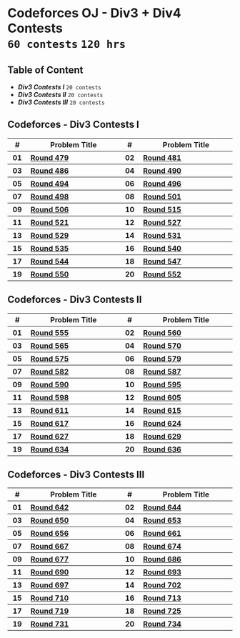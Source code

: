 # Codeforces OJ - Div3 + Div4 Contests <br> `60 contests` `120 hrs`

## Table of Content

- ***Div3 Contests I***   `20 contests`
- ***Div3 Contests II***  `20 contests`
- ***Div3 Contests III*** `20 contests`

## Codeforces -  Div3 Contests I

<table>
    <head>
        <tr>
<th align="center">#</th>
<th align="center" width="600px">Problem Title</th>
<th align="center">#</th>
<th align="center" width="600px">Problem Title</th>
        </tr>
    </head>
    <tbody>
        <tr>
<th align="center" width="50px">01</th><th align="left" width="550px"><a href="https://codeforces.com/contest/977">Round 479</a></th>
<th align="center" width="50px">02</th><th align="left" width="550px"><a href="https://codeforces.com/contest/978">Round 481</a></th>
        </tr>
        <tr>
<th align="center" width="50px">03</th><th align="left" width="550px"><a href="https://codeforces.com/contest/988">Round 486</a></th>
<th align="center" width="50px">04</th><th align="left" width="550px"><a href="https://codeforces.com/contest/999">Round 490</a></th>
        </tr>
        <tr>
<th align="center" width="50px">05</th><th align="left" width="550px"><a href="https://codeforces.com/contest/1003">Round 494</a></th>
<th align="center" width="50px">06</th><th align="left" width="550px"><a href="https://codeforces.com/contest/1005">Round 496</a></th>
        </tr>
        <tr>
<th align="center" width="50px">07</th><th align="left" width="550px"><a href="https://codeforces.com/contest/1006">Round 498</a></th>
<th align="center" width="50px">08</th><th align="left" width="550px"><a href="https://codeforces.com/contest/1015">Round 501</a></th>
        </tr>
        <tr>
<th align="center" width="50px">09</th><th align="left" width="550px"><a href="https://codeforces.com/contest/1029">Round 506</a></th>
<th align="center" width="50px">10</th><th align="left" width="550px"><a href="https://codeforces.com/contest/1066">Round 515</a></th>
        </tr>
        <tr>
<th align="center" width="50px">11</th><th align="left" width="550px"><a href="https://codeforces.com/contest/1077">Round 521</a></th>
<th align="center" width="50px">12</th><th align="left" width="550px"><a href="https://codeforces.com/contest/1092">Round 527</a></th>
        </tr>
        <tr>
<th align="center" width="50px">13</th><th align="left" width="550px"><a href="https://codeforces.com/contest/1095">Round 529</a></th>
<th align="center" width="50px">14</th><th align="left" width="550px"><a href="https://codeforces.com/contest/1102">Round 531</a></th>
        </tr>
        <tr>
<th align="center" width="50px">15</th><th align="left" width="550px"><a href="https://codeforces.com/contest/1108">Round 535</a></th>
<th align="center" width="50px">16</th><th align="left" width="550px"><a href="https://codeforces.com/contest/1118">Round 540</a></th>
        </tr>
        <tr>
<th align="center" width="50px">17</th><th align="left" width="550px"><a href="https://codeforces.com/contest/1133">Round 544</a></th>
<th align="center" width="50px">18</th><th align="left" width="550px"><a href="https://codeforces.com/contest/1141">Round 547</a></th>
        </tr>
        <tr>
<th align="center" width="50px">19</th><th align="left" width="550px"><a href="https://codeforces.com/contest/1144">Round 550</a></th>
<th align="center" width="50px">20</th><th align="left" width="550px"><a href="https://codeforces.com/contest/1154">Round 552</a></th>
        </tr>
    </tbody>
</table>

## Codeforces -  Div3 Contests II

<table>
    <head>
        <tr>
<th align="center">#</th>
<th align="center" width="600px">Problem Title</th>
<th align="center">#</th>
<th align="center" width="600px">Problem Title</th>
        </tr>
    </head>
    <tbody>
        <tr>
<th align="center" width="50px">01</th><th align="left" width="550px"><a href="https://codeforces.com/contest/1157">Round 555</a></th>
<th align="center" width="50px">02</th><th align="left" width="550px"><a href="https://codeforces.com/contest/1165">Round 560</a></th>
        </tr>
        <tr>
<th align="center" width="50px">03</th><th align="left" width="550px"><a href="https://codeforces.com/contest/1176">Round 565</a></th>
<th align="center" width="50px">04</th><th align="left" width="550px"><a href="https://codeforces.com/contest/1183">Round 570</a></th>
        </tr>
        <tr>
<th align="center" width="50px">05</th><th align="left" width="550px"><a href="https://codeforces.com/contest/1196">Round 575</a></th>
<th align="center" width="50px">06</th><th align="left" width="550px"><a href="https://codeforces.com/contest/1203">Round 579</a></th>
        </tr>
        <tr>
<th align="center" width="50px">07</th><th align="left" width="550px"><a href="https://codeforces.com/contest/1213">Round 582</a></th>
<th align="center" width="50px">08</th><th align="left" width="550px"><a href="https://codeforces.com/contest/1216">Round 587</a></th>
        </tr>
        <tr>
<th align="center" width="50px">09</th><th align="left" width="550px"><a href="https://codeforces.com/contest/1234">Round 590</a></th>
<th align="center" width="50px">10</th><th align="left" width="550px"><a href="https://codeforces.com/contest/1249">Round 595</a></th>
        </tr>
        <tr>
<th align="center" width="50px">11</th><th align="left" width="550px"><a href="https://codeforces.com/contest/1256">Round 598</a></th>
<th align="center" width="50px">12</th><th align="left" width="550px"><a href="https://codeforces.com/contest/1272">Round 605</a></th>
        </tr>
        <tr>
<th align="center" width="50px">13</th><th align="left" width="550px"><a href="https://codeforces.com/contest/1283">Round 611</a></th>
<th align="center" width="50px">14</th><th align="left" width="550px"><a href="https://codeforces.com/contest/1294">Round 615</a></th>
        </tr>
        <tr>
<th align="center" width="50px">15</th><th align="left" width="550px"><a href="https://codeforces.com/contest/1296">Round 617</a></th>
<th align="center" width="50px">16</th><th align="left" width="550px"><a href="https://codeforces.com/contest/1311">Round 624</a></th>
        </tr>
        <tr>
<th align="center" width="50px">17</th><th align="left" width="550px"><a href="https://codeforces.com/contest/1324">Round 627</a></th>
<th align="center" width="50px">18</th><th align="left" width="550px"><a href="https://codeforces.com/contest/1328">Round 629</a></th>
        </tr>
        <tr>
<th align="center" width="50px">19</th><th align="left" width="550px"><a href="https://codeforces.com/contest/1335">Round 634</a></th>
<th align="center" width="50px">20</th><th align="left" width="550px"><a href="https://codeforces.com/contest/1343">Round 636</a></th>
        </tr>
    </tbody>
</table>

## Codeforces -  Div3 Contests III

<table>
    <head>
        <tr>
<th align="center">#</th>
<th align="center" width="600px">Problem Title</th>
<th align="center">#</th>
<th align="center" width="600px">Problem Title</th>
        </tr>
    </head>
    <tbody>
        <tr>
<th align="center" width="50px">01</th><th align="left" width="550px"><a href="https://codeforces.com/contest/1353">Round 642</a></th>
<th align="center" width="50px">02</th><th align="left" width="550px"><a href="https://codeforces.com/contest/1360">Round 644</a></th>
        </tr>
        <tr>
<th align="center" width="50px">03</th><th align="left" width="550px"><a href="https://codeforces.com/contest/1367">Round 650</a></th>
<th align="center" width="50px">04</th><th align="left" width="550px"><a href="https://codeforces.com/contest/1374">Round 653</a></th>
        </tr>
        <tr>
<th align="center" width="50px">05</th><th align="left" width="550px"><a href="https://codeforces.com/contest/1385">Round 656</a></th>
<th align="center" width="50px">06</th><th align="left" width="550px"><a href="https://codeforces.com/contest/1399">Round 661</a></th>
        </tr>
        <tr>
<th align="center" width="50px">07</th><th align="left" width="550px"><a href="https://codeforces.com/contest/1409">Round 667</a></th>
<th align="center" width="50px">08</th><th align="left" width="550px"><a href="https://codeforces.com/contest/1426">Round 674</a></th>
        </tr>
        <tr>
<th align="center" width="50px">09</th><th align="left" width="550px"><a href="https://codeforces.com/contest/1433">Round 677</a></th>
<th align="center" width="50px">10</th><th align="left" width="550px"><a href="https://codeforces.com/contest/1454">Round 686</a></th>
        </tr>
        <tr>
<th align="center" width="50px">11</th><th align="left" width="550px"><a href="https://codeforces.com/contest/1462">Round 690</a></th>
<th align="center" width="50px">12</th><th align="left" width="550px"><a href="https://codeforces.com/contest/1472">Round 693</a></th>
        </tr>
        <tr>
<th align="center" width="50px">13</th><th align="left" width="550px"><a href="https://codeforces.com/contest/1475">Round 697</a></th>
<th align="center" width="50px">14</th><th align="left" width="550px"><a href="https://codeforces.com/contest/1490">Round 702</a></th>
        </tr>
        <tr>
<th align="center" width="50px">15</th><th align="left" width="550px"><a href="https://codeforces.com/contest/1506">Round 710</a></th>
<th align="center" width="50px">16</th><th align="left" width="550px"><a href="https://codeforces.com/contest/1512">Round 713</a></th>
        </tr>
        <tr>
<th align="center" width="50px">17</th><th align="left" width="550px"><a href="https://codeforces.com/contest/1520">Round 719</a></th>
<th align="center" width="50px">18</th><th align="left" width="550px"><a href="https://codeforces.com/contest/1538">Round 725</a></th>
        </tr>
        <tr>
<th align="center" width="50px">19</th><th align="left" width="550px"><a href="https://codeforces.com/contest/1547">Round 731</a></th>
<th align="center" width="50px">20</th><th align="left" width="550px"><a href="https://codeforces.com/contest/1551">Round 734</a></th>
        </tr>
    </tbody>
</table>
